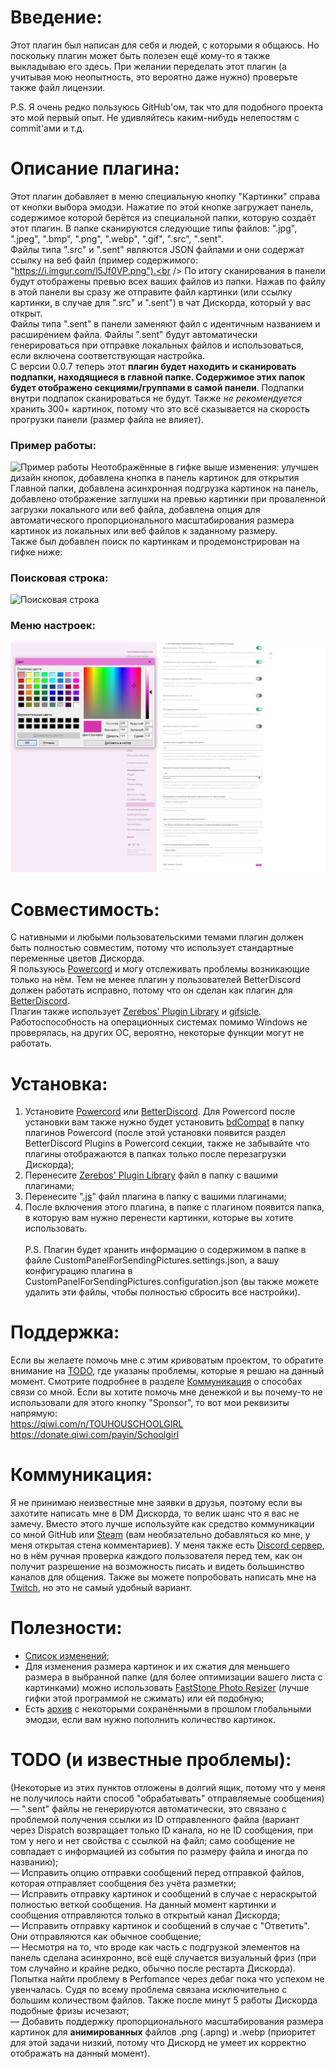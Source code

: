 # Введение:
Этот плагин был написан для себя и людей, с которыми я общаюсь. Но поскольку плагин может быть полезен ещё кому-то я также выкладываю его здесь. При желании переделать этот плагин (а учитывая мою неопытность, это вероятно даже нужно) проверьте также файл лицензии.<br />

P.S. Я очень редко пользуюсь GitHub'ом, так что для подобного проекта это мой первый опыт. Не удивляйтесь каким-нибудь нелепостям с commit'ами и т.д.<br />

# Описание плагина:
Этот плагин добавляет в меню специальную кнопку "Картинки" справа от кнопки выбора эмодзи. Нажатие по этой кнопке загружает панель, содержимое которой берётся из специальной папки, которую создаёт этот плагин. В папке сканируются следующие типы файлов: ".jpg", ".jpeg", ".bmp", ".png", ".webp", ".gif", ".src", ".sent".<br />
Файлы типа ".src" и ".sent" являются JSON файлами и они содержат ссылку на веб файл (пример содержимого: "https://i.imgur.com/l5Jf0VP.png").<br />
По итогу сканирования в панели будут отображены превью всех ваших файлов из папки. Нажав по файлу в этой панели вы сразу же отправите файл картинки (или ссылку картинки, в случае для ".src" и ".sent") в чат Дискорда, который у вас открыт.<br />
Файлы типа ".sent" в панели заменяют файл с идентичным названием и расширением файла. Файлы ".sent" будут автоматически генерироваться при отправке локальных файлов и использоваться, если включена соответствующая настройка.<br />
С версии 0.0.7 теперь этот **плагин будет находить и сканировать подпапки, находящиеся в главной папке. Содержимое этих папок будет отображено секциями/группами в самой панели**. Подпапки внутри подпапок сканироваться не будут. Также *не рекомендуется* хранить 300+ картинок, потому что это всё сказывается на скорость прогрузки панели (размер файла не влияет).<br />
### Пример работы:
![Пример работы](https://raw.githubusercontent.com/Japanese-Schoolgirl/DiscordPlugin-CustomPanelForSendingPictures/main/Previews/WorkExample.gif)
Неотображённые в гифке выше изменения: улучшен дизайн кнопок, добавлена кнопка в панель картинок для открытия Главной папки, добавлена асинхронная подгрузка картинок на панель, добавлено отображение заглушки на превью картинки при проваленной загрузки локального или веб файла, добавлена опция для автоматического пропорционального масштабирования размера картинок из локальных или веб файлов к заданному размеру.<br />
Также был добавлен поиск по картинкам и продемонстрирован на гифке ниже:<br />
### Поисковая строка:
![Поисковая строка](https://raw.githubusercontent.com/Japanese-Schoolgirl/DiscordPlugin-CustomPanelForSendingPictures/main/Previews/SearchBar.gif)
### Меню настроек:
![Меню настроек](https://raw.githubusercontent.com/Japanese-Schoolgirl/DiscordPlugin-CustomPanelForSendingPictures/main/Previews/Settings_RU.png)

# Совместимость:
С нативными и любыми пользовательскими темами плагин должен быть полностью совместим, потому что использует стандартные переменные цветов Дискорда.<br />
Я пользуюсь [Powercord](https://github.com/powercord-org/powercord) и могу отслеживать проблемы возникающие только на нём. Тем не менее плагин у пользователей BetterDiscord должен работать исправно, потому что он сделан как плагин для [BetterDiscord](https://github.com/rauenzi/BetterDiscordApp).<br />
Плагин также использует [Zerebos' Plugin Library](https://rauenzi.github.io/BDPluginLibrary/release/0PluginLibrary.plugin.js) и [gifsicle](http://www.lcdf.org/gifsicle/).<br />
Работоспособность на операционных системах помимо Windows не проверялась, на других ОС, вероятно, некоторые функции могут не работать.<br />

# Установка:
1) Установите [Powercord](https://powercord.dev/installation) или [BetterDiscord](https://github.com/rauenzi/BBDInstaller/releases/latest/download/BandagedBD.exe). Для Powercord после установки вам также нужно будет установить [bdCompat](https://github.com/Juby210/bdCompat#installation) в папку плагинов Powercord (после этой установки появится раздел BetterDiscord Plugins в Powercord секции, также не забывайте что плагины отображаются в папках только после перезагрузки Дискорда);<br />
2) Перенесите [Zerebos' Plugin Library](https://rauenzi.github.io/BDPluginLibrary/release/0PluginLibrary.plugin.js) файл в папку с вашими плагинами;<br />
3) Перенесите "[.js](https://raw.githubusercontent.com/Japanese-Schoolgirl/DiscordPlugin-CustomPanelForSendingPictures/main/CustomPanelForSendingPictures.plugin.js)" файл плагина в папку с вашими плагинами;<br />
4) После включения этого плагина, в папке с плагином появится папка, в которую вам нужно перенести картинки, которые вы хотите использовать.<br />
<br />P.S. Плагин будет хранить информацию о содержимом в папке в файле CustomPanelForSendingPictures.settings.json, а вашу конфигурацию плагина в CustomPanelForSendingPictures.configuration.json (вы также можете удалить эти файлы, чтобы полностью сбросить все настройки).<br />

# Поддержка:
Если вы желаете помочь мне с этим кривоватым проектом, то обратите внимание на [TODO](https://github.com/Japanese-Schoolgirl/DiscordPlugin-CustomPanelForSendingPictures/blob/main/README_RU.md#%D0%BA%D0%BE%D0%BC%D0%BC%D1%83%D0%BD%D0%B8%D0%BA%D0%B0%D1%86%D0%B8%D1%8F), где указаны проблемы, которые я решаю на данный момент. Смотрите подробнее в разделе [Коммуникация](https://github.com/Japanese-Schoolgirl/DiscordPlugin-CustomPanelForSendingPictures/blob/main/README_RU.md#%D0%BA%D0%BE%D0%BC%D0%BC%D1%83%D0%BD%D0%B8%D0%BA%D0%B0%D1%86%D0%B8%D1%8F) о способах связи со мной.
Если вы хотите помочь мне денежкой и вы почему-то не использовали для этого кнопку "Sponsor", то вот мои реквизиты напрямую:<br />
https://qiwi.com/n/TOUHOUSCHOOLGIRL<br />
https://donate.qiwi.com/payin/Schoolgirl<br />

# Коммуникация:
Я не принимаю неизвестные мне заявки в друзья, поэтому если вы захотите написать мне в DM Дискорда, то велик шанс что я вас не замечу. Вместо этого лучше используйте как средство коммуникации со мной GitHub или [Steam](https://steamcommunity.com/id/EternalSchoolgirl/) (вам необязательно добавляться ко мне, у меня открытая стена комментариев). У меня также есть [Discord сервер](https://discord.gg/nZMbKkw), но в нём ручная проверка каждого пользователя перед тем, как он получит разрешение на возможность писать и видеть большинство каналов для общения. Также вы можете попробовать написать мне на [Twitch](https://www.twitch.tv/EternalSchoolgirl), но это не самый удобный вариант.<br />

# Полезности:
- [Список изменений](https://github.com/Japanese-Schoolgirl/DiscordPlugin-CustomPanelForSendingPictures/blob/main/Changelog.md);<br />
- Для изменения размера картинок и их сжатия для меньшего размера в выбранной папке (для более оптимизации вашего листа с картинками) можно использовать [FastStone Photo Resizer](https://www.faststone.org/FSResizerDownload.htm) (лучше гифки этой программой не сжимать) или ей подобную;<br />
- Есть [архив](https://mega.nz/folder/c3YSmJYb#vF9iswDuT0YqOreDA9KL-g) с некоторыми сохранёнными в прошлом глобальными эмодзи, если вам нужно пополнить количество картинок.<br />

# TODO (и известные проблемы):
(Некоторые из этих пунктов отложены в долгий ящик, потому что у меня не получилось найти способ "обрабатывать" отправляемые сообщения)<br />
— ".sent" файлы не генерируются автоматически, это связано с проблемой получения ссылки из ID отправленного файла (вариант через Dispatch возвращает только ID канала, но не ID сообщения, при том у него и нет свойства с ссылкой на файл; само сообщение не совпадает с информацией из события по размеру файла и иногда по названию);<br />
— Исправить опцию отправки сообщений перед отправкой файлов, которая отправляет сообщения без учёта разметки;<br />
— Исправить отправку картинок и сообщений в случае с нераскрытой полностью веткой сообщения. На данный момент картинки и сообщения отправляются только в открытый канал Дискорда;<br />
— Исправить отправку картинок и сообщений в случае с "Ответить". Они отправляются как обычное сообщение;<br />
— Несмотря на то, что вроде как часть с подгрузкой элементов на панель сделана асинхронно, всё ещё случается визуальный фриз (при том случайно и крайне редко, обычно после рестарта Дискорда). Попытка найти проблему в Perfomance через дебаг пока что успехом не увенчалась. Судя по всему проблема связана исключительно с большим количеством файлов. Также после минут 5 работы Дискорда подобные фризы исчезают;<br />
— Добавить поддержку пропорционального масштабирования размера картинок для **анимированных** файлов .png (.apng) и .webp (приоритет для этой задачи низкий, потому что Дискорд не умеет их корректно отображать на данный момент).<br />
